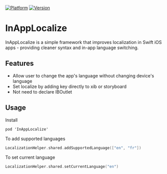 [![Platform](https://img.shields.io/cocoapods/p/InAppLocalize.svg?maxAge=2592000)](http://cocoapods.org/?q=InAppLocalize)
[![Version](http://img.shields.io/cocoapods/v/InAppLocalize.svg)](http://cocoapods.org/?q=InAppLocalize)

# InAppLocalize
InAppLocalize is a simple framework that improves localization in Swift iOS apps - providing cleaner syntax and in-app language switching.

## Features

- Allow user to change the app's language without changing device's language
- Set localize by adding key directly to xib or storyboard
- Not need to declare IBOutlet

## Usage

Install
```
pod 'InAppLocalize'
```

To add supported languages
```swift
LocalizationHelper.shared.addSupportedLanguage(["en", "fr"])
```

To set current language
```swift
LocalizationHelper.shared.setCurrentLanguage("en")
```
